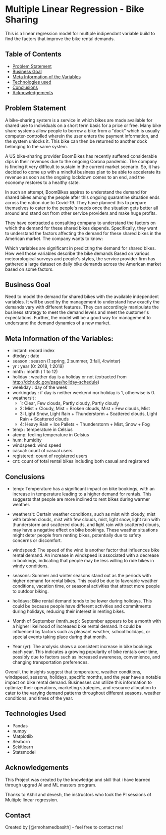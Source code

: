 # Multiple Linear Regression - Bike Sharing
 This is a linear regression model for multiple indipendant variable build to find the factors that improve the bike rental demands.


## Table of Contents
* [Problem Statement](#Problem-Statement)
* [Business Goal](#Business-Goal)
* [Meta Information of the Variables](#Meta_Information_of_the_Variables)
* [Technologies used](#Technologies-used)
* [Conclusions](#conclusions)
* [Acknowledgements](#acknowledgements)

<!-- You can include any other section that is pertinent to your problem -->

## Problem Statement

A bike-sharing system is a service in which bikes are made available for shared use to individuals on a short term basis for a price or free. Many bike share systems allow people to borrow a bike from a "dock" which is usually computer-controlled wherein the user enters the payment information, and the system unlocks it. This bike can then be returned to another dock belonging to the same system.

A US bike-sharing provider BoomBikes has recently suffered considerable dips in their revenues due to the ongoing Corona pandemic. The company is finding it very difficult to sustain in the current market scenario. So, it has decided to come up with a mindful business plan to be able to accelerate its revenue as soon as the ongoing lockdown comes to an end, and the economy restores to a healthy state.

In such an attempt, BoomBikes aspires to understand the demand for shared bikes among the people after this ongoing quarantine situation ends across the nation due to Covid-19. They have planned this to prepare themselves to cater to the people's needs once the situation gets better all around and stand out from other service providers and make huge profits.

They have contracted a consulting company to understand the factors on which the demand for these shared bikes depends. Specifically, they want to understand the factors affecting the demand for these shared bikes in the American market. The company wants to know:

Which variables are significant in predicting the demand for shared bikes. How well those variables describe the bike demands Based on various meteorological surveys and people's styles, the service provider firm has gathered a large dataset on daily bike demands across the American market based on some factors.

## Business Goal

Need to model the demand for shared bikes with the available independent variables. It will be used by the management to understand how exactly the demands vary with different features. They can accordingly manipulate the business strategy to meet the demand levels and meet the customer's expectations. Further, the model will be a good way for management to understand the demand dynamics of a new market.

## Meta Information of the Variables:
- instant: record index
- dteday : date
- season : season (1:spring, 2:summer, 3:fall, 4:winter)
- yr : year (0: 2018, 1:2019)
- mnth : month ( 1 to 12)
- holiday : weather day is a holiday or not (extracted from http://dchr.dc.gov/page/holiday-schedule)
- weekday : day of the week
- workingday : if day is neither weekend nor holiday is 1, otherwise is 0.
- weathersit :
  - 1: Clear, Few clouds, Partly cloudy, Partly cloudy
  - 2: Mist + Cloudy, Mist + Broken clouds, Mist + Few clouds, Mist
  - 3: Light Snow, Light Rain + Thunderstorm + Scattered clouds, Light Rain + Scattered clouds
  - 4: Heavy Rain + Ice Pallets + Thunderstorm + Mist, Snow + Fog
- temp : temperature in Celsius
- atemp: feeling temperature in Celsius
- hum: humidity
- windspeed: wind speed
- casual: count of casual users
- registered: count of registered users
- cnt: count of total rental bikes including both casual and registered




## Conclusions
- temp: Temperature has a significant impact on bike bookings, with an increase in temperature leading to a higher demand for rentals. This suggests that people are more inclined to rent bikes during warmer weather.

- weathersit: Certain weather conditions, such as mist with cloudy, mist with broken clouds, mist with few clouds, mist, light snow, light rain with thunderstorm and scattered clouds, and light rain with scattered clouds, may have a negative effect on bike bookings. These weather situations might deter people from renting bikes, potentially due to safety concerns or discomfort.

- windspeed: The speed of the wind is another factor that influences bike rental demand. An increase in windspeed is associated with a decrease in bookings, indicating that people may be less willing to ride bikes in windy conditions.

- seasons: Summer and winter seasons stand out as the periods with higher demand for rental bikes. This could be due to favorable weather conditions, vacation time, or seasonal activities that attract more people to outdoor biking.

- holidays: Bike rental demand tends to be lower during holidays. This could be because people have different activities and commitments during holidays, reducing their interest in renting bikes.

- Month of September (mnth_sep): September appears to be a month with a higher likelihood of increased bike rental demand. It could be influenced by factors such as pleasant weather, school holidays, or special events taking place during that month.

- Year (yr): The analysis shows a consistent increase in bike bookings each year. This indicates a growing popularity of bike rentals over time, possibly due to factors such as increased awareness, convenience, and changing transportation preferences.

Overall, the insights suggest that temperature, weather conditions, windspeed, seasons, holidays, specific months, and the year have a notable impact on bike rental demand. Businesses can utilize this information to optimize their operations, marketing strategies, and resource allocation to cater to the varying demand patterns throughout different seasons, weather conditions, and times of the year.


## Technologies Used
- Pandas
- numpy
- Matplotlib
- Seaborn
- Sckitlearn
- Statsmodel


## Acknowledgements

This Project was created by the knowledge and skill that i have learned through upgrad AI and ML masters program.

Thanks to Akhil and devesh, the instructors who took the PI sessions of Multiple linear regression.

## Contact
Created by [@rmohamedbasith] - feel free to contact me!


<!-- Optional -->
<!-- ## License -->
<!-- This project is open source and available under the [... License](). -->

<!-- You don't have to include all sections - just the one's relevant to your project -->